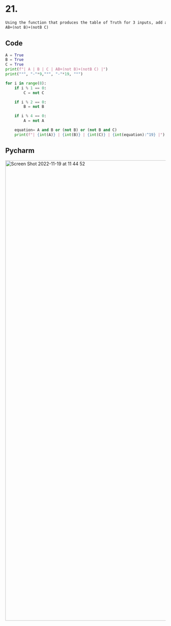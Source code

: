 # 21.
```diff
Using the function that produces the table of Truth for 3 inputs, add a column for the boolean equation
AB+(not B)+(notB C)
```

## Code 
```.py
A = True
B = True
C = True
print(f"| A | B | C | AB+(not B)+(notB C) |")
print("°", "-"*9,"°", "-"*19, "°")

for i in range(8):
    if i % 1 == 0:
        C = not C

    if i % 2 == 0:
        B = not B

    if i % 4 == 0:
        A = not A

    equation= A and B or (not B) or (not B and C)
    print(f"| {int(A)} | {int(B)} | {int(C)} | {int(equation):^19} |")
```

## Pycharm 
<img width="1440" alt="Screen Shot 2022-11-19 at 11 44 52" src="https://user-images.githubusercontent.com/111941990/202830638-f3465e21-0d4c-44fd-a5d9-4e5877d8888f.png">
